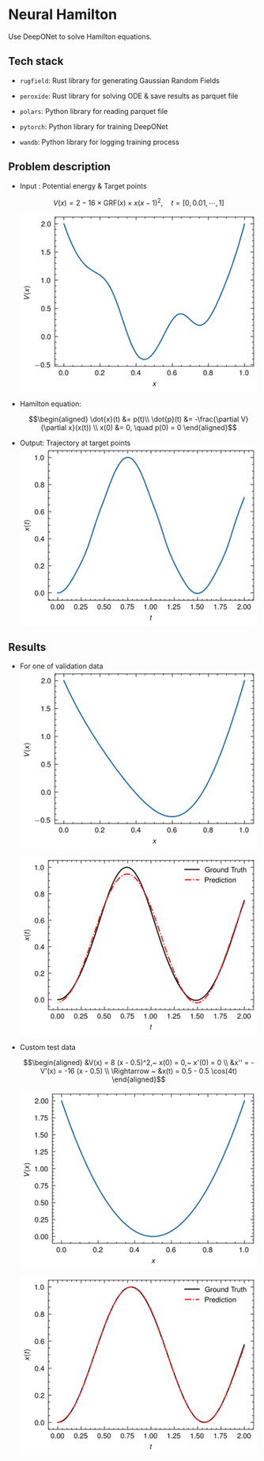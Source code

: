 # Neural Hamilton

Use DeepONet to solve Hamilton equations.

## Tech stack

- `rugfield`: Rust library for generating Gaussian Random Fields

- `peroxide`: Rust library for solving ODE & save results as parquet file

- `polars`: Python library for reading parquet file

- `pytorch`: Python library for training DeepONet

- `wandb`: Python library for logging training process

## Problem description

- Input : Potential energy & Target points
  ```math
  V(x) = 2 - 16 \times \text{GRF}(x) \times x(x-1)^2, \quad t = [0,\,0.01,\,\cdots,\,1]
  ```
  ![potential.png](./figs/chebyshev/potential.png)

- Hamilton equation:
  ```math
  \begin{aligned}
  \dot{x}(t) &= p(t)\\
  \dot{p}(t) &= -\frac{\partial V}{\partial x}(x(t)) \\
  x(0) &= 0, \quad p(0) = 0
  \end{aligned}
  ```

- Output: Trajectory at target points
  ![trajectory.png](./figs/chebyshev/trajectory.png)

## Results

- For one of validation data
  ![potential_test.png](./figs/chebyshev/potential_test.png)

  ![trajectory_test.png](./figs/chebyshev/trajectory_test.png)

- Custom test data
  ```math
  \begin{aligned}
  &V(x) = 8 (x - 0.5)^2,~ x(0) = 0,~ x'(0) = 0 \\
  &x'' = -V'(x) = -16 (x - 0.5) \\
  \Rightarrow ~ &x(t) = 0.5 - 0.5 \cos(4t)
  \end{aligned}
  ```

  ![potential_pred.png](./figs/chebyshev/potential_pred.png)

  ![trajectory_pred.png](./figs/chebyshev/trajectory_pred.png)
